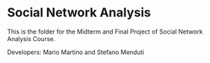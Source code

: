 # Social Network Analysis

This is the folder for the Midterm and Final Project of Social Network Analysis Course.

Developers: Mario Martino and Stefano Menduti
